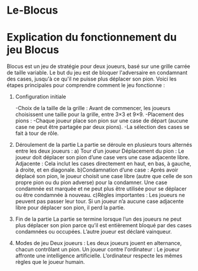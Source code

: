 # Le-Blocus

# Explication du fonctionnement du jeu Blocus

Blocus est un jeu de stratégie pour deux joueurs, basé sur une grille carrée de taille variable.
Le but du jeu est de bloquer l'adversaire en condamnant des cases, jusqu'à ce qu'il ne puisse
plus déplacer son pion. Voici les étapes principales pour comprendre comment le jeu
fonctionne :

1. Configuration initiale

    -Choix de la taille de la grille : Avant de commencer, les joueurs choisissent une taille pour la grille, entre 3×3 et 9×9.
    -Placement des pions : 
        -Chaque joueur place son pion sur une case de départ (aucune case ne peut être partagée par deux pions).
        -La sélection des cases se fait à tour de rôle.
        
2. Déroulement de la partie
La partie se déroule en plusieurs tours alternés entre les deux joueurs :
a) Tour d’un joueur
Déplacement du pion : Le joueur doit déplacer son pion d’une case vers une case
adjacente libre.
Adjacente : Cela inclut les cases directement en haut, en bas, à gauche, à droite, et en
diagonale.
b)Condamnation d’une case :
Après avoir déplacé son pion, le joueur choisit une case libre (autre que celle de son
propre pion ou du pion adverse) pour la condamner. Une case condamnée est marquée
et ne peut plus être utilisée pour se déplacer ou être condamnée à nouveau.
c)Règles importantes :
Les joueurs ne peuvent pas passer leur tour.
Si un joueur n’a aucune case adjacente libre pour déplacer son pion, il perd la partie.
3. Fin de la partie
La partie se termine lorsque l’un des joueurs ne peut plus déplacer son pion parce qu’il est
entièrement bloqué par des cases condamnées ou occupées. L’autre joueur est déclaré
vainqueur.
4. Modes de jeu
Deux joueurs : Les deux joueurs jouent en alternance, chacun contrôlant un pion.
Un joueur contre l'ordinateur : Le joueur affronte une intelligence artificielle.
L’ordinateur respecte les mêmes règles que le joueur humain.